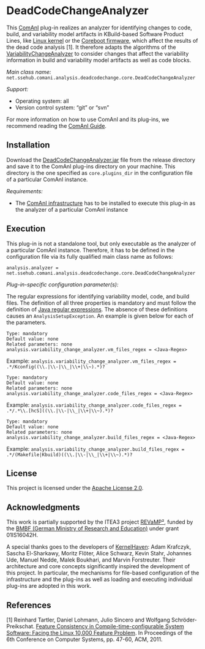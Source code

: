 # DeadCodeChangeAnalyzer
This [ComAnI](https://github.com/CommitAnalysisInfrastructure/ComAnI) plug-in realizes an analyzer for identifying changes to code, build, and variability model artifacts in KBuild-based Software Product Lines, like [Linux kernel](https://git.kernel.org/pub/scm/linux/kernel/git/torvalds/linux.git) or the [Coreboot firmware](https://www.coreboot.org/downloads.html), which affect the results of the dead code analysis [1]. It therefore adapts the algorithms of the [VariabilityChangeAnalyzer]( https://github.com/CommitAnalysisInfrastructure/VariabilityChangeAnalyzer) to consider changes that affect the variability information in build and variability model artifacts as well as code blocks.

*Main class name:* `net.ssehub.comani.analysis.deadcodechange.core.DeadCodeChangeAnalyzer`

*Support:*
- Operating system: all
- Version control system: “git” or “svn”

For more information on how to use ComAnI and its plug-ins, we recommend reading the [ComAnI Guide](https://github.com/CommitAnalysisInfrastructure/ComAnI/blob/master/guide/ComAnI_Guide.pdf).

## Installation
Download the [DeadCodeChangeAnalyzer.jar](/release/DeadCodeChangeAnalyzer.jar) file from the release directory and save it to the ComAnI plug-ins directory on your machine. This directory is the one specified as `core.plugins_dir` in the configuration file of a particular ComAnI instance.

*Requirements:*
- The [ComAnI infrastructure](https://github.com/CommitAnalysisInfrastructure/ComAnI) has to be installed to execute this plug-in as the analyzer of a particular ComAnI instance

## Execution
This plug-in is not a standalone tool, but only executable as the analyzer of a particular ComAnI instance. Therefore, it has to be defined in the configuration file via its fully qualified main class name as follows:

`analysis.analyzer = net.ssehub.comani.analysis.deadcodechange.core.DeadCodeChangeAnalyzer`

*Plug-in-specific configuration parameter(s):*

The regular expressions for identifying variability model, code, and build files. The definition of all three properties is mandatory and must follow the definition of [Java regular expressions](https://docs.oracle.com/javase/7/docs/api/java/util/regex/Pattern.html). The absence of these definitions causes an `AnalysisSetupException`. An example is given below for each of the parameters.
```Properties
Type: mandatory
Default value: none
Related parameters: none
analysis.variability_change_analyzer.vm_files_regex = <Java-Regex>
```
Example: `analysis.variability_change_analyzer.vm_files_regex = .*/Kconfig((\\.|\\-|\\_|\\+|\\~).*)?`
```Properties
Type: mandatory
Default value: none
Related parameters: none
analysis.variability_change_analyzer.code_files_regex = <Java-Regex>
```
Example: `analysis.variability_change_analyzer.code_files_regex = .*/.*\\.[hcS]((\\.|\\-|\\_|\\+|\\~).*)?`
```Properties
Type: mandatory
Default value: none
Related parameters: none
analysis.variability_change_analyzer.build_files_regex = <Java-Regex>
```
Example: `analysis.variability_change_analyzer.build_files_regex = .*/(Makefile|Kbuild)((\\.|\\-|\\_|\\+|\\~).*)?`

## License
This project is licensed under the [Apache License 2.0](https://www.apache.org/licenses/LICENSE-2.0.html).

## Acknowledgments
This work is partially supported by the ITEA3 project [REVaMP²](http://www.revamp2-project.eu/), funded by the [BMBF (German Ministry of Research and Education)](https://www.bmbf.de/) under grant 01IS16042H.

A special thanks goes to the developers of [KernelHaven](https://github.com/KernelHaven/): Adam Krafczyk, Sascha El-Sharkawy, Moritz Flöter, Alice Schwarz, Kevin Stahr, Johannes Ude, Manuel Nedde, Malek Boukhari, and Marvin Forstreuter. Their architecture and core concepts significantly inspired the development of this project. In particular, the mechanisms for file-based configuration of the infrastructure and the plug-ins as well as loading and executing individual plug-ins are adopted in this work.

## References
[1] Reinhard Tartler, Daniel Lohmann, Julio Sincero and Wolfgang Schröder-Preikschat. [Feature Consistency in Compile-time-configurable System Software: Facing the Linux 10,000 Feature Problem]( https://dl.acm.org/citation.cfm?id=1966451). In Proceedings of the 6th Conference on Computer Systems, pp. 47-60, ACM, 2011.


